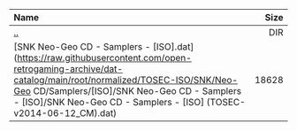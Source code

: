 |Name|Size|
|:---|---:|
|[..](../index.html)|DIR|
|[SNK Neo-Geo CD - Samplers - [ISO].dat](https://raw.githubusercontent.com/open-retrogaming-archive/dat-catalog/main/root/normalized/TOSEC-ISO/SNK/Neo-Geo CD/Samplers/[ISO]/SNK Neo-Geo CD - Samplers - [ISO]/SNK Neo-Geo CD - Samplers - [ISO] (TOSEC-v2014-06-12_CM).dat)|18628|
